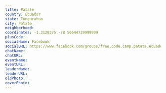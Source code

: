 ```yaml
---
title: Patate
country: Ecuador
state: Tungurahua
city: Patate
neighborhood: 
coordinates: -1.3128375,-78.50644729999999
plusCode:
socialName: Facebook
socialURL: https://www.facebook.com/groups/free.code.camp.patate.ecuador/
chatName:
chatURL:
eventName:
eventURL:
leaderName:
leaderURL:
oldPhoto: 
coverPhoto:
---
```

